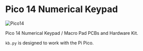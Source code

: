 # Pico 14 Numerical Keypad

![Pico14](https://www.boltind.com/wp-content/uploads/2022/01/PXL_20220119_171113903-scaled.jpg)

Pico 14 Numerical Keypad / Macro Pad PCBs and Hardware Kit.

`kb.py` is designed to work with the Pi Pico.
